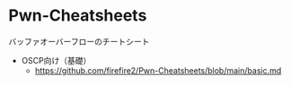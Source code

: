 # Pwn-Cheatsheets
バッファオーバーフローのチートシート

- OSCP向け（基礎）
  - https://github.com/firefire2/Pwn-Cheatsheets/blob/main/basic.md
